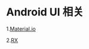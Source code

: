 # Android UI 相关
1.[Material.io](https://material.io/icons/)  

2.[RX](http://www.jcodecraeer.com/a/anzhuokaifa/androidkaifa/2015/1012/3572.html)
